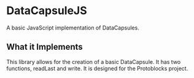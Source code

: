 # DataCapsuleJS

A basic JavaScript implementation of DataCapsules.

## What it Implements

This library allows for the creation of a basic DataCapsule.  It has two functions, readLast and write.  It is designed for the Protoblocks project.
